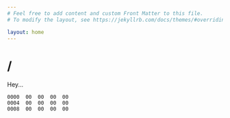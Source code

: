 ```yaml
---
# Feel free to add content and custom Front Matter to this file.
# To modify the layout, see https://jekyllrb.com/docs/themes/#overriding-theme-defaults

layout: home
---
```

# /
Hey...
```
0000  00  00  00  00 
0004  00  00  00  00
0008  00  00  00  00
```
